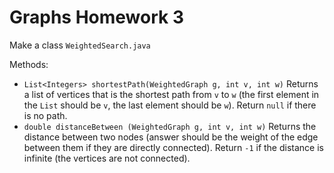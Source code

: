 # Graphs Homework 3

Make a class `WeightedSearch.java`

Methods:
- `List<Integers> shortestPath(WeightedGraph g, int v, int w)` Returns a list of vertices that is the shortest path from `v` to `w` (the first element in the `List` should be `v`, the last element should be `w`). Return `null` if there is no path.
- `double distanceBetween (WeightedGraph g, int v, int w)` Returns the distance between two nodes (answer should be the weight of the edge between them if they are directly connected). Return `-1` if the distance is infinite (the vertices are not connected).
